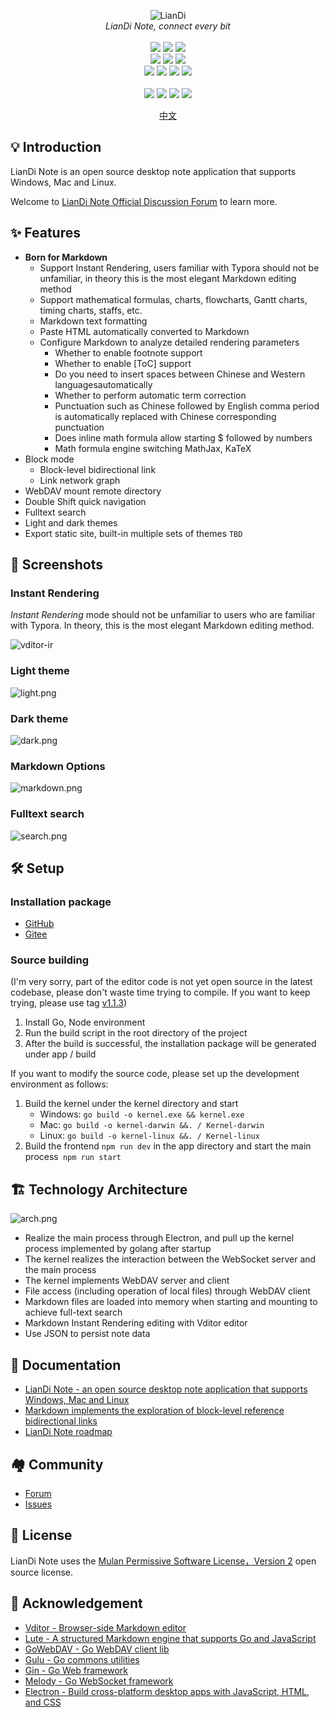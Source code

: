 <p align="center">
<img alt="LianDi" src="https://b3log.org/images/brand/liandi-128.png">
<br>
<em>LianDi Note, connect every bit</em>
<br><br>
<a title="Build Status" target="_blank" href="https://travis-ci.org/88250/liandi"><img src="https://img.shields.io/travis/88250/liandi.svg?style=flat-square"></a>
<a title="Code Size" target="_blank" href="https://github.com/88250/liandi"><img src="https://img.shields.io/github/languages/code-size/88250/liandi.svg?style=flat-square"></a>
<a title="MulanPSL" target="_blank" href="https://github.com/88250/liandi/blob/master/LICENSE"><img src="https://img.shields.io/badge/license-MulanPSL-orange.svg?style=flat-square"></a>
<br>
<a title="Releases" target="_blank" href="https://github.com/88250/liandi/releases"><img src="https://img.shields.io/github/release/88250/liandi.svg?style=flat-square"></a>
<a title="Release Date" target="_blank" href="https://github.com/88250/liandi/releases"><img src="https://img.shields.io/github/release-date/88250/liandi.svg?style=flat-square&color=99CCFF"></a>
<a title="Downloads" target="_blank" href="https://github.com/88250/liandi/releases"><img src="https://img.shields.io/github/downloads/88250/liandi/total.svg?style=flat-square&color=blueviolet"></a>
<br>
<a title="GitHub Commits" target="_blank" href="https://github.com/88250/liandi/commits/master"><img src="https://img.shields.io/github/commit-activity/m/88250/liandi.svg?style=flat-square"></a>
<a title="Last Commit" target="_blank" href="https://github.com/88250/liandi/commits/master"><img src="https://img.shields.io/github/last-commit/88250/liandi.svg?style=flat-square&color=FF9900"></a>
<a title="GitHub Pull Requests" target="_blank" href="https://github.com/88250/liandi/pulls"><img src="https://img.shields.io/github/issues-pr-closed/88250/liandi.svg?style=flat-square&color=FF9966"></a>
<a title="Hits" target="_blank" href="https://github.com/88250/hits"><img src="https://hits.b3log.org/88250/liandi.svg"></a>
<br><br>
<a title="GitHub Watchers" target="_blank" href="https://github.com/88250/liandi/watchers"><img src="https://img.shields.io/github/watchers/88250/liandi.svg?label=Watchers&style=social"></a>  
<a title="GitHub Stars" target="_blank" href="https://github.com/88250/liandi/stargazers"><img src="https://img.shields.io/github/stars/88250/liandi.svg?label=Stars&style=social"></a>  
<a title="GitHub Forks" target="_blank" href="https://github.com/88250/liandi/network/members"><img src="https://img.shields.io/github/forks/88250/liandi.svg?label=Forks&style=social"></a>  
<a title="Author GitHub Followers" target="_blank" href="https://github.com/88250"><img src="https://img.shields.io/github/followers/88250.svg?label=Followers&style=social"></a>
</p>

<p align="center">
<a href="https://github.com/88250/liandi/blob/master/README.md">中文</a>
</p>

## 💡 Introduction

LianDi Note is an open source desktop note application that supports Windows, Mac and Linux.

Welcome to [LianDi Note Official Discussion Forum](https://hacpai.com/tag/liandi-biji) to learn more.

## ✨  Features

* **Born for Markdown**
  * Support Instant Rendering, users familiar with Typora should not be unfamiliar, in theory this is the most elegant Markdown editing method
  * Support mathematical formulas, charts, flowcharts, Gantt charts, timing charts, staffs, etc.
  * Markdown text formatting
  * Paste HTML automatically converted to Markdown
  * Configure Markdown to analyze detailed rendering parameters
    * Whether to enable footnote support
    * Whether to enable [ToC] support
    * Do you need to insert spaces between Chinese and Western languages ​​automatically
    * Whether to perform automatic term correction
    * Punctuation such as Chinese followed by English comma period is automatically replaced with Chinese corresponding punctuation
    * Does inline math formula allow starting $ followed by numbers
    * Math formula engine switching MathJax, KaTeX
* Block mode
  * Block-level bidirectional link
  * Link network graph    
* WebDAV mount remote directory
* Double Shift quick navigation
* Fulltext search
* Light and dark themes
* Export static site, built-in multiple sets of themes `TBD`

## 📸 Screenshots

### Instant Rendering

*Instant Rendering* mode should not be unfamiliar to users who are familiar with Typora. In theory, this is the most elegant Markdown editing method.

![vditor-ir](https://b3logfile.com/file/2020/07/ir-67cd956c.gif)

### Light theme

![light.png](https://img.hacpai.com/file/2020/03/light-45584759.png)

### Dark theme

![dark.png](https://img.hacpai.com/file/2020/03/dark-3c7a74e6.png)

### Markdown Options

![markdown.png](https://img.hacpai.com/file/2020/03/markdown-e04fa7ee.png)

### Fulltext search

![search.png](https://img.hacpai.com/file/2020/03/search-7ba8af5f.png)

## 🛠️ Setup

### Installation package

* [GitHub](https://github.com/88250/liandi/releases)
* [Gitee](https://gitee.com/dl88250/liandi/releases)

### Source building

(I'm very sorry, part of the editor code is not yet open source in the latest codebase, please don't waste time trying to compile. If you want to keep trying, please use tag [v1.1.3](https://github.com/88250/liandi/tree/v1.1.3))

1. Install Go, Node environment
2. Run the build script in the root directory of the project
3. After the build is successful, the installation package will be generated under app / build

If you want to modify the source code, please set up the development environment as follows:

1. Build the kernel under the kernel directory and start 
   * Windows: `go build -o kernel.exe && kernel.exe`
   * Mac: `go build -o kernel-darwin &&. / Kernel-darwin`
   * Linux: `go build -o kernel-linux &&. / Kernel-linux`
2. Build the frontend `npm run dev` in the app directory and start the main process` npm run start`

## 🏗️ Technology Architecture

![arch.png](https://img.hacpai.com/file/2020/01/链滴笔记架构图-9ec13cd6.png)

* Realize the main process through Electron, and pull up the kernel process implemented by golang after startup
* The kernel realizes the interaction between the WebSocket server and the main process
* The kernel implements WebDAV server and client
* File access (including operation of local files) through WebDAV client
* Markdown files are loaded into memory when starting and mounting to achieve full-text search
* Markdown Instant Rendering editing with Vditor editor
* Use JSON to persist note data

## 📜 Documentation

* [LianDi Note - an open source desktop note application that supports Windows, Mac and Linux](https://hacpai.com/article/1582274499427)
* [Markdown implements the exploration of block-level reference bidirectional links](https://hacpai.com/article/1597226949061)
* [LianDi Note roadmap](https://hacpai.com/article/1579786655216)

## 🏘️ Community

* [Forum](https://hacpai.com/tag/liandi-biji)
* [Issues](https://github.com/88250/liandi/issues/new/choose)

## 📄 License

LianDi Note uses the [Mulan Permissive Software License，Version 2](http://license.coscl.org.cn/MulanPSL2) open source license.

## 🙏 Acknowledgement

* [Vditor - Browser-side Markdown editor](https://github.com/Vanessa219/vditor)
* [Lute - A structured Markdown engine that supports Go and JavaScript](https://github.com/88250/lute)
* [GoWebDAV - Go WebDAV client lib](https://github.com/88250/gowebdav)
* [Gulu - Go commons utilities](https://github.com/88250/gulu)
* [Gin - Go Web framework](https://github.com/gin-gonic/gin)
* [Melody - Go WebSocket framework](https://github.com/olahol/melody)
* [Electron - Build cross-platform desktop apps with JavaScript, HTML, and CSS](https://github.com/electron/electron)
